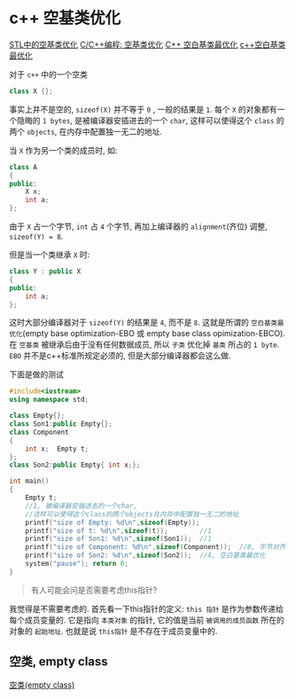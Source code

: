 # c++ 空基类优化

[STL中的空基类优化](https://zhuanlan.zhihu.com/p/259299672)
[C/C++编程: 空基类优化](https://blog.csdn.net/zhizhengguan/article/details/116059812)
[C++ 空白基类最优化](https://blog.csdn.net/buxizhizhou530/article/details/45888203)
[c++空白基类最优化](https://blog.csdn.net/luckyxiaoqiang/article/details/8494235)

对于 `c++` 中的一个空类

```cpp
class X {};
```

事实上并不是空的, `sizeof(X)` 并不等于 `0` ,  一般的结果是 `1`.
每个 `X` 的对象都有一个隐晦的 `1 bytes`, 是被编译器安插进去的一个 `char`,
这样可以使得这个 `class` 的两个 `objects`, 在内存中配置独一无二的地址.

当 `X` 作为另一个类的成员时, 如:

```cpp
class A
{
public:
    X x;
    int a;
};
```

由于 `X` 占一个字节, `int` 占 `4` 个字节,
再加上编译器的 `alignment`(齐位) 调整, `sizeof(Y) = 8`.

但是当一个类继承 `X` 时:

```cpp
class Y : public X
{
public:
    int a;
};
```

这时大部分编译器对于 `sizeof(Y)` 的结果是 `4`, 而不是 `8`.
这就是所谓的 `空白基类最优化`(empty base optimization-EBO 或 empty base class opimization-EBCO).
在 `空基类` 被继承后由于没有任何数据成员, 所以 `子类` 优化掉 `基类` 所占的 `1 byte`.
`EBO` 并不是c++标准所规定必须的, 但是大部分编译器都会这么做.

下面是做的测试

```cpp
#include<iostream>
using namespace std;

class Empty{};
class Son1:public Empty{};
class Component
{
    int x;  Empty t;
};
class Son2:public Empty{ int x;};

int main()
{
    Empty t;
    //1, 被编译器安插进去的一个char,
    //这样可以使得这个class的两个objects在内存中配置独一无二的地址
    printf("size of Empty: %d\n",sizeof(Empty));
    printf("size of t: %d\n",sizeof(t));        //1
    printf("size of Son1: %d\n",sizeof(Son1));  //1
    printf("size of Component: %d\n",sizeof(Component));  //8, 字节对齐
    printf("size of Son2: %d\n",sizeof(Son2));  //4, 空白基类最优化
    system("pause"); return 0;
}
```

>有人可能会问是否需要考虑this指针?

我觉得是不需要考虑的. 首先看一下this指针的定义:
`this 指针` 是作为参数传递给每个成员变量的.
它是指向 `本类对象` 的指针, 它的值是当前 `被调用的成员函数` 所在的对象的 `起始地址`.
也就是说 `this指针` 是不存在于成员变量中的.

## 空类, empty class

[空类(empty class)](https://www.jianshu.com/p/ff9eb9c381c1)
